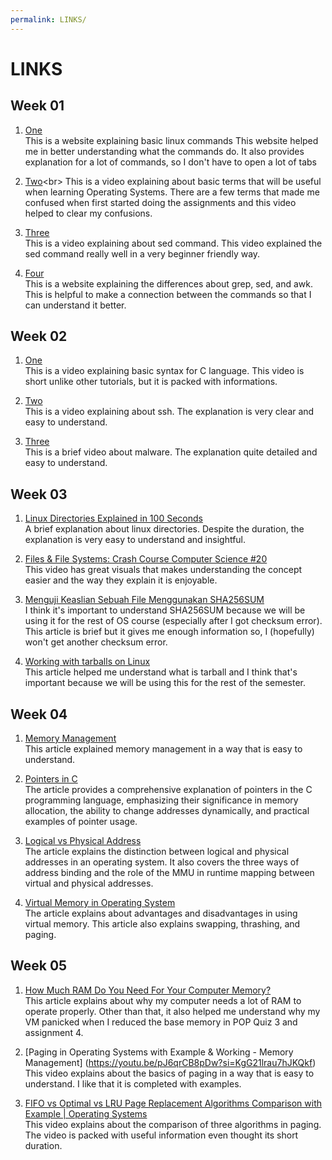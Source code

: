 ```yaml
---
permalink: LINKS/
---
```


# LINKS

## Week 01
1. [One](https://www.hostinger.com/tutorials/linux-commands)<br>
   This is a website explaining basic linux commands
   This website helped me in better understanding what the commands do.
   It also provides explanation for a lot of commands, so I don't have to open a lot of tabs

2. [Two](https://youtu.be/hMSByvFHOro?si=c-rrv2VyRuQ6elC_)<br>
   This is a video explaining about basic terms that will be useful when learning Operating Systems.
   There are a few terms that made me confused when first started doing the assignments and this video helped to clear my confusions.

3. [Three](https://www.youtube.com/watch?v=nXLnx8ncZyE)<br>
   This is a video explaining about sed command.
   This video explained the sed command really well in a very beginner friendly way.

4. [Four](https://www.baeldung.com/linux/grep-sed-awk-differences)<br>
   This is a website explaining the differences about grep, sed, and awk.
   This is helpful to make a connection between the commands so that I can understand it better.

## Week 02
1. [One](https://youtu.be/dTp0c41XnrQ?si=hFWRpMNlxqD-x0Ok)<br>
    This is a video explaining basic syntax for C language. 
    This video is short unlike other tutorials, but it is packed with informations.

2. [Two](https://youtu.be/5JvLV2-ngCI?si=V-hElG0gMCT67pnU)<br>
    This is a video explaining about ssh. The explanation is very clear and easy to understand.

3. [Three](https://youtu.be/e-fIQME9f64?si=VQozpY6lrDXfv1EJ)<br>
    This is a brief video about malware. The explanation quite detailed and easy to understand.

## Week 03
1. [Linux Directories Explained in 100 Seconds](https://youtu.be/42iQKuQodW4?si=j0WARFim-NpIJFur)<br>
    A brief explanation about linux directories. Despite the duration, the explanation is very easy to understand and insightful.

2. [Files & File Systems: Crash Course Computer Science #20](https://youtu.be/KN8YgJnShPM?si=se2FilJB2q6HmLQ2)<br>
    This video has great visuals that makes understanding the concept easier and the way they explain it is enjoyable.

3. [Menguji Keaslian Sebuah File Menggunakan SHA256SUM](https://www.linuxsec.org/2019/10/sha256sum.html)<br>
    I think it's important to understand SHA256SUM because we will be using it for the rest of OS course (especially after I got checksum error). This article is brief but it gives me enough information so, I (hopefully) won't get another checksum error.

4. [Working with tarballs on Linux](https://www.networkworld.com/article/3328840/working-with-tarballs-on-linux.html)<br>
    This article helped me understand what is tarball and I think that's important because we will be using this for the rest of the semester. 

## Week 04
1. [Memory Management](https://www.javatpoint.com/memory-management-operating-system)<br>
    This article explained memory management in a way that is easy to understand. 

2. [Pointers in C](https://linuxhint.com/use-pointers-c/)<br>
    The article provides a comprehensive explanation of pointers in the C programming language, emphasizing their significance in memory allocation, the ability to change addresses dynamically, and practical examples of pointer usage.

3. [Logical vs Physical Address](https://eng.libretexts.org/Courses/Delta_College/Operating_System%3A_The_Basics/07%3A_Memory/7.5%3A_Logical_vs_Physical_Address)<br>
    The article explains the distinction between logical and physical addresses in an operating system. It also covers the three ways of address binding and the role of the MMU in runtime mapping between virtual and physical addresses.

4. [Virtual Memory in Operating System](https://www.geeksforgeeks.org/virtual-memory-in-operating-system/)<br>
    The article explains about advantages and disadvantages in using virtual memory. This article also explains swapping, thrashing, and paging.

## Week 05
1. [How Much RAM Do You Need For Your Computer Memory?](https://www.crucial.com/articles/about-memory/how-much-ram-does-my-computer-need)<br>
    This article explains about why my computer needs a lot of RAM to operate properly. Other than that, it also helped me understand why my VM panicked when I reduced the base memory in POP Quiz 3 and assignment 4. 

2. [Paging in Operating Systems with Example & Working - Memory Management] (https://youtu.be/pJ6qrCB8pDw?si=KgG21lrau7hJKQkf)<br>
    This video explains about the basics of paging in a way that is easy to understand. I like that it is completed with examples.

3. [FIFO vs Optimal vs LRU Page Replacement Algorithms Comparison with Example | Operating Systems](https://youtu.be/u5obgqo4rZ8?si=xlPCFmx9HPX1Prv7)<br>
    This video explains about the comparison of three algorithms in paging. The video is packed with useful information even thought its short duration. 
